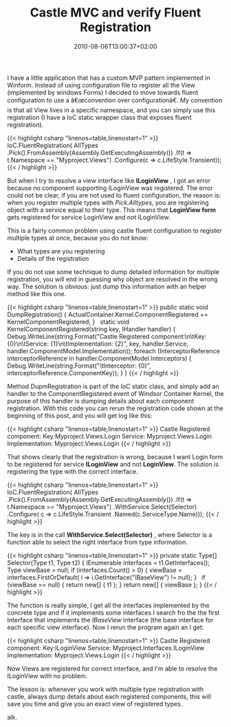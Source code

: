 ﻿---
title: "Castle MVC and verify Fluent Registration"
description: ""
date: 2010-08-06T13:00:37+02:00
draft: false
tags: [Castle]
categories: [Castle]
---
I have a little application that has a custom MVP pattern implemented in Winform. Instead of using configuration file to register all the View (implemented by windows Forms) I decided to move towards fluent configuration to use a â€œconvention over configurationâ€. My convention is that all View lives in a specific namespace, and you can simply use this registration (I have a IoC static wrapper class that exposes fluent registration).

{{< highlight csharp "linenos=table,linenostart=1" >}}
IoC.FluentRegistration(
AllTypes
.Pick().FromAssembly(Assembly.GetExecutingAssembly())
.If(t => t.Namespace == "Myproject.Views")
.Configure(c => c.LifeStyle.Transient));
{{< / highlight >}}

But when I try to resolve a view interface like  **ILoginView** , I got an error because no component supporting ILoginView was registered. The error could not be clear, if you are not used to fluent configuration, the reason is: when you register multiple types with *Pick.Alltypes*, you are registering object with a service equal to their type. This means that  **LoginView form** gets registered for service LoginView and not ILoginView.

This is a fairly common problem using castle fluent configuration to register multiple types at once, because you do not know:

- What types are you registering
- Details of the registration

If you do not use some technique to dump detailed information for multiple registration, you will end in guessing why object are resolved in the wrong way. The solution is obvious: just dump this information with an helper method like this one.

{{< highlight csharp "linenos=table,linenostart=1" >}}
public static void DumpRegistration()
{
ActualContainer.Kernel.ComponentRegistered += KernelComponentRegistered;
}
 
static void KernelComponentRegistered(string key, IHandler handler)
{
Debug.WriteLine(string.Format("Castle Registered component:\n\tKey:{0}\n\tService: {1}\n\tImplementation: {2}",
key, handler.Service, handler.ComponentModel.Implementation));
foreach (InterceptorReference interceptorReference in handler.ComponentModel.Interceptors)
{
Debug.WriteLine(string.Format("\tInterceptor: {0}", interceptorReference.ComponentKey));
}
}
{{< / highlight >}}

Method DupmRegistration is part of the IoC static class, and simply add an handler to the ComponentRegistered event of Windsor Container Kernel, the purpose of this handler is dumping details about each component registration. With this code you can rerun the registration code shown at the beginning of this post, and you will get log like this:

{{< highlight csharp "linenos=table,linenostart=1" >}}
Castle Registered component:
Key:Myproject.Views.Login
Service: Myproject.Views.Login
Implementation: Myproject.Views.Login
{{< / highlight >}}

That shows clearly that the registration is wrong, because I want Login form to be registered for service  **ILoginView** and not  **LoginView**. The solution is registering the type with the correct interface.

{{< highlight csharp "linenos=table,linenostart=1" >}}
IoC.FluentRegistration(
AllTypes
.Pick().FromAssembly(Assembly.GetExecutingAssembly())
.If(t => t.Namespace == "Myproject.Views")
.WithService.Select(Selector)
.Configure(
c => c.LifeStyle.Transient
.Named(c.ServiceType.Name)));
{{< / highlight >}}

The key is in the call  **WithService.Select(Selector)** , where Selector is a function able to select the right interface from type information.

{{< highlight csharp "linenos=table,linenostart=1" >}}
private static Type[] Selector(Type t1, Type t2)
{
IEnumerable<Type> interfaces = t1.GetInterfaces();
Type viewBase = null;
if (interfaces.Count() > 0)
{
viewBase = interfaces.FirstOrDefault(
i => i.GetInterface("IBaseView") != null);
}
 
if (viewBase == null)
{
return new[] { t1 };
}
return new[] { viewBase };
}
{{< / highlight >}}

The function is really simple, I get all the interfaces implemented by the concrete type and if it implements some interfaces I search fro the the first Interface that implements the *IBaseView* interface (the base interface for each specific view interface). Now I rerun the program again an I get:

{{< highlight csharp "linenos=table,linenostart=1" >}}
Castle Registered component:
Key:ILoginView
Service: Myproject.Interfaces.ILoginView
Implementation: Myproject.Views.Login
{{< / highlight >}}

Now Views are registered for correct interface, and I'm able to resolve the ILoginView with no problem.

The lesson is: whenever you work with multiple type registration with castle, always dump details about each registered components, this will save you time and give you an exact view of registered types.

alk.
